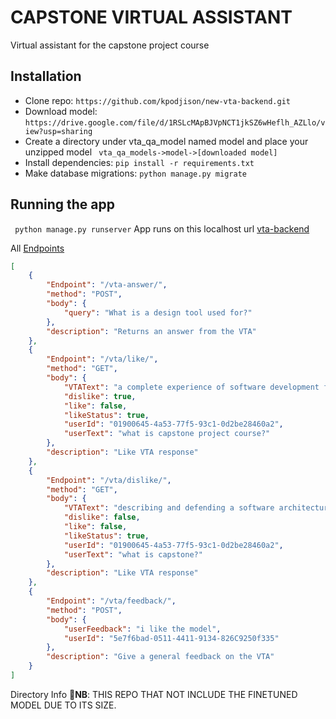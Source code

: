 # CAPSTONE VIRTUAL ASSISTANT
Virtual assistant  for the capstone project course

## Installation
* Clone repo: ``` https://github.com/kpodjison/new-vta-backend.git ```
* Download model: ``` https://drive.google.com/file/d/1RSLcMApBJVpNCT1jkSZ6wHeflh_AZLlo/view?usp=sharing ```
* Create a directory under vta_qa_model  named model and place your unzipped model ``` vta_qa_models->model->[downloaded model]```
* Install dependencies: ``` pip install -r requirements.txt ```
* Make database migrations: ``` python manage.py migrate ```

## Running the app
``` python manage.py runserver```
App runs on this localhost url [vta-backend](http://127.0.0.1:8000/)

All [Endpoints](http://127.0.0.1:8000/api/routes/)
```json
[
    {
        "Endpoint": "/vta-answer/",
        "method": "POST",
        "body": {
            "query": "What is a design tool used for?"
        },
        "description": "Returns an answer from the VTA"
    },
    {
        "Endpoint": "/vta/like/",
        "method": "GET",
        "body": {
            "VTAText": "a complete experience of software development from ideation to product",
            "dislike": true,
            "like": false,
            "likeStatus": true,
            "userId": "01900645-4a53-77f5-93c1-0d2be28460a2",
            "userText": "what is capstone project course?"
        },
        "description": "Like VTA response"
    },
    {
        "Endpoint": "/vta/dislike/",
        "method": "GET",
        "body": {
            "VTAText": "describing and defending a software architecture, coding in groups and as a large team, integrating independent works, using a source code versioning system",
            "dislike": false,
            "like": false,
            "likeStatus": true,
            "userId": "01900645-4a53-77f5-93c1-0d2be28460a2",
            "userText": "what is capstone?"
        },
        "description": "Like VTA response"
    },
    {
        "Endpoint": "/vta/feedback/",
        "method": "POST",
        "body": {
            "userFeedback": "i like the model",
            "userId": "5e7f6bad-0511-4411-9134-826C9250f335"
        },
        "description": "Give a general feedback on the VTA"
    }
]

```
Directory Info
📍**NB**: THIS REPO THAT NOT INCLUDE THE FINETUNED MODEL DUE TO ITS SIZE.

